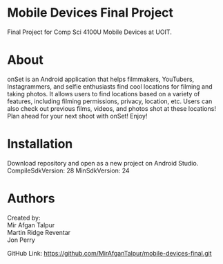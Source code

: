 # Mobile Devices Final Project
Final Project for Comp Sci 4100U Mobile Devices at UOIT.

# About
onSet is an Android application that helps filmmakers, YouTubers, Instagrammers, and selfie enthusiasts find cool locations for filming and taking photos. It allows users to find locations based on a variety of features, including filming permissions, privacy, location, etc. Users can also check out previous films, videos, and photos shot at these locations! Plan ahead for your next shoot with onSet! Enjoy!

# Installation
Download repository and open as a new project on Android Studio. CompileSdkVersion: 28 MinSdkVersion: 24

# Authors
Created by:  
Mir Afgan Talpur \
Martin Ridge Reventar \
Jon Perry 

GitHub Link: https://github.com/MirAfganTalpur/mobile-devices-final.git

